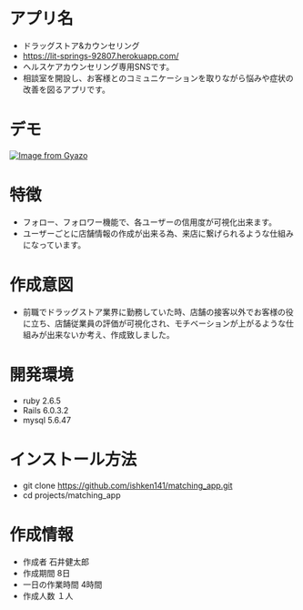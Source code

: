 # アプリ名 
 * ドラッグストア&カウンセリング
 * https://lit-springs-92807.herokuapp.com/
 * ヘルスケアカウンセリング専用SNSです。
 * 相談室を開設し、お客様とのコミュニケーションを取りながら悩みや症状の改善を図るアプリです。
 
# デモ
 
[![Image from Gyazo](https://i.gyazo.com/5a06d922e4c05f1f8ae6f66b78513176.gif)](https://gyazo.com/5a06d922e4c05f1f8ae6f66b78513176)
 
# 特徴 

  * フォロー、フォロワー機能で、各ユーザーの信用度が可視化出来ます。
  * ユーザーごとに店舗情報の作成が出来る為、来店に繋げられるような仕組みになっています。

# 作成意図
  * 前職でドラッグストア業界に勤務していた時、店舗の接客以外でお客様の役に立ち、店舗従業員の評価が可視化され、モチベーションが上がるような仕組みが出来ないか考え、作成致しました。

# 開発環境
  * ruby 2.6.5
  * Rails 6.0.3.2
  * mysql 5.6.47

# インストール方法
  * git clone https://github.com/ishken141/matching_app.git
  * cd projects/matching_app 

# 作成情報
  * 作成者 石井健太郎
  * 作成期間 8日
  * 一日の作業時間 4時間
  * 作成人数 １人
